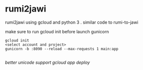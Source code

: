 # rumi2jawi
rumi2jawi using gcloud and python 3 . similar code to rumi-to-jawi

make sure to run gcloud init before launch
gunicorn

```
gcloud init
<select account and project>
gunicorn -b :8090 --reload --max-requests 1 main:app
```

## 
*better unicode support*
*gcloud app deploy*

#   
